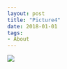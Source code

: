 ```yaml
---
layout: post
title: "Picture4"
date: 2018-01-01
tags: 
- About
---
```



<div class="polaroid">
  <img src="http://www.aniket.co.uk/b/MWA/ma1.jpg">
</div>

